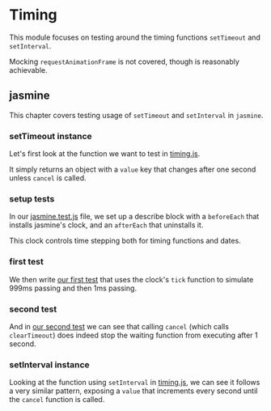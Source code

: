 # Timing

This module focuses on testing around the timing functions `setTimeout` and `setInterval`.

Mocking `requestAnimationFrame` is not covered, though is reasonably achievable.

## jasmine

This chapter covers testing usage of `setTimeout` and `setInterval` in `jasmine`.

### setTimeout instance

Let's first look at the function we want to test in [timing.js](/Timing/timing.js#L2-10).

It simply returns an object with a `value` key that changes after one second unless `cancel` is called.

### setup tests

In our [jasmine.test.js](/Timing/jasmine.test.js#L3-10) file, we set up a describe block with
a `beforeEach` that installs jasmine's clock, and an `afterEach` that uninstalls it.

This clock controls time stepping both for timing functions and dates.

### first test

We then write [our first test](/Timing/jasmine.test.js#L12-21) that uses the clock's
`tick` function to simulate 999ms passing and then 1ms passing.

### second test

And in [our second test](/Timing/jasmine.test.js#L23-34) we can see that calling `cancel`
(which calls `clearTimeout`) does indeed stop the waiting function from executing after 1 second.

### setInterval instance

Looking at the function using `setInterval` in [timing.js](/Timing/timing.js#L12-20), we can see it
follows a very similar pattern, exposing a `value` that increments every second until the `cancel`
function is called.
